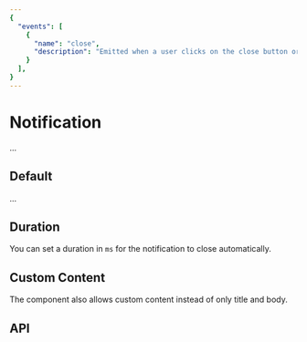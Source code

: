 ```yaml
---
{
  "events": [
    {
      "name": "close",
      "description": "Emitted when a user clicks on the close button or presses the Escape key."
    }
  ],
}
---
```


# Notification

...

## Default

...

<Example>
  <component is="examples-KonNotification-default" />
  <template v-slot:snippet>
  
  <<< @/.vuepress/components/examples/KonNotification/default.vue
  
  </template>
</Example>

## Duration

You can set a duration in `ms` for the notification to close automatically.

<Example>
  <component is="examples-KonNotification-duration" />
  <template v-slot:snippet>
  
  <<< @/.vuepress/components/examples/KonNotification/duration.vue
  
  </template>
</Example>

## Custom Content

The component also allows custom content instead of only title and body.

<Example>
  <component is="examples-KonNotification-content" />
  <template v-slot:snippet>
  
  <<< @/.vuepress/components/examples/KonNotification/content.vue
  
  </template>
</Example>
 
## API

<API component="KonNotification" />
